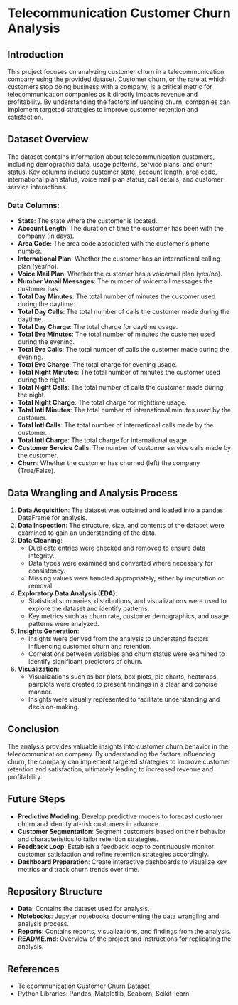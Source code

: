 # Telecommunication Customer Churn Analysis

## Introduction

This project focuses on analyzing customer churn in a telecommunication company using the provided dataset. Customer churn, or the rate at which customers stop doing business with a company, is a critical metric for telecommunication companies as it directly impacts revenue and profitability. By understanding the factors influencing churn, companies can implement targeted strategies to improve customer retention and satisfaction.

## Dataset Overview

The dataset contains information about telecommunication customers, including demographic data, usage patterns, service plans, and churn status. Key columns include customer state, account length, area code, international plan status, voice mail plan status, call details, and customer service interactions.

### Data Columns:
- **State**: The state where the customer is located.
- **Account Length**: The duration of time the customer has been with the company (in days).
- **Area Code**: The area code associated with the customer's phone number.
- **International Plan**: Whether the customer has an international calling plan (yes/no).
- **Voice Mail Plan**: Whether the customer has a voicemail plan (yes/no).
- **Number Vmail Messages**: The number of voicemail messages the customer has.
- **Total Day Minutes**: The total number of minutes the customer used during the daytime.
- **Total Day Calls**: The total number of calls the customer made during the daytime.
- **Total Day Charge**: The total charge for daytime usage.
- **Total Eve Minutes**: The total number of minutes the customer used during the evening.
- **Total Eve Calls**: The total number of calls the customer made during the evening.
- **Total Eve Charge**: The total charge for evening usage.
- **Total Night Minutes**: The total number of minutes the customer used during the night.
- **Total Night Calls**: The total number of calls the customer made during the night.
- **Total Night Charge**: The total charge for nighttime usage.
- **Total Intl Minutes**: The total number of international minutes used by the customer.
- **Total Intl Calls**: The total number of international calls made by the customer.
- **Total Intl Charge**: The total charge for international usage.
- **Customer Service Calls**: The number of customer service calls made by the customer.
- **Churn**: Whether the customer has churned (left) the company (True/False).

## Data Wrangling and Analysis Process

1. **Data Acquisition**: The dataset was obtained and loaded into a pandas DataFrame for analysis.
2. **Data Inspection**: The structure, size, and contents of the dataset were examined to gain an understanding of the data.
3. **Data Cleaning**:
   - Duplicate entries were checked and removed to ensure data integrity.
   - Data types were examined and converted where necessary for consistency.
   - Missing values were handled appropriately, either by imputation or removal.
4. **Exploratory Data Analysis (EDA)**:
   - Statistical summaries, distributions, and visualizations were used to explore the dataset and identify patterns.
   - Key metrics such as churn rate, customer demographics, and usage patterns were analyzed.
5. **Insights Generation**:
   - Insights were derived from the analysis to understand factors influencing customer churn and retention.
   - Correlations between variables and churn status were examined to identify significant predictors of churn.
6. **Visualization**:
   - Visualizations such as bar plots, box plots, pie charts, heatmaps, pairplots were created to present findings in a clear and concise manner.
   - Insights were visually represented to facilitate understanding and decision-making.

## Conclusion

The analysis provides valuable insights into customer churn behavior in the telecommunication company. By understanding the factors influencing churn, the company can implement targeted strategies to improve customer retention and satisfaction, ultimately leading to increased revenue and profitability.

## Future Steps

- **Predictive Modeling**: Develop predictive models to forecast customer churn and identify at-risk customers in advance.
- **Customer Segmentation**: Segment customers based on their behavior and characteristics to tailor retention strategies.
- **Feedback Loop**: Establish a feedback loop to continuously monitor customer satisfaction and refine retention strategies accordingly.
- **Dashboard Preparation**: Create interactive dashboards to visualize key metrics and track churn trends over time.

## Repository Structure

- **Data**: Contains the dataset used for analysis.
- **Notebooks**: Jupyter notebooks documenting the data wrangling and analysis process.
- **Reports**: Contains reports, visualizations, and findings from the analysis.
- **README.md**: Overview of the project and instructions for replicating the analysis.

## References

- [Telecommunication Customer Churn Dataset](https://raw.githubusercontent.com/Mansi1911999/Data-Science-Projects/main/data/TelecomChurn.csv)
- Python Libraries: Pandas, Matplotlib, Seaborn, Scikit-learn
